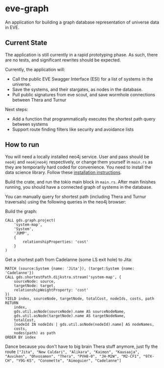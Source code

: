 # eve-graph
An application for building a graph database representation of universe data in EVE.

## Current State
The application is still currently in a rapid prototyping phase. As such, there are no tests, and significant rewrites
should be expected.

Currently, the application will:
* Call the public EVE Swagger Interface (ESI) for a list of systems in the universe.
* Save the systems, and their stargates, as nodes in the database.
* Pull public signatures from eve scout, and save wormhole connections between Thera and Turnur

Next steps:
* Add a function that programmatically executes the shortest path query between systems
* Support route finding filters like security and avoidance lists

## How to run
You will need a locally installed neo4j service. User and pass should be `neo4j` and `neo4jneo4j` respectively, or
change them yourself in `main.rs` as they are temporarily hard coded for convenience. You need to install the data
science library. Follow these [installation instructions](https://neo4j.com/docs/graph-data-science/current/installation/neo4j-server/).

Build the crate, and run the tokio main block in `main.rs`. After main finishes running, you should have a connected
graph of systems in the database.

You can manually query for shortest path (including Thera and Turnur traversals) using the following queries in the
neo4j browser:

Build the graph:
```genericsql
CALL gds.graph.project(
    'system-map',
    'System',
    'JUMP',
    {
        relationshipProperties: 'cost'
    }
)
```

Get a shortest path from Cadelanne (some LS exit hole) to Jita:
```genericsql
MATCH (source:System {name: 'Jita'}), (target:System {name: 'Cadelanne'})
CALL gds.shortestPath.dijkstra.stream('system-map', {
    sourceNode: source,
    targetNode: target,
    relationshipWeightProperty: 'cost'
})
YIELD index, sourceNode, targetNode, totalCost, nodeIds, costs, path
RETURN
    index,
    gds.util.asNode(sourceNode).name AS sourceNodeName,
    gds.util.asNode(targetNode).name AS targetNodeName,
    totalCost,
    [nodeId IN nodeIds | gds.util.asNode(nodeId).name] AS nodeNames,
    costs,
    nodes(path) as path
ORDER BY index
```

Dance because you don't have to big brain Thera stuff anymore, just fly the route `["Jita", "New Caldari", "Alikara", "Kaimon", "Kausaaja", "Auviken", "Ohvosamon", "Thera", "PVH8-0", "JH-M2W", "M2-CF1", "97X-CH", "Y9G-KS", "Conomette", "Aimoguier", "Cadelanne"]	`